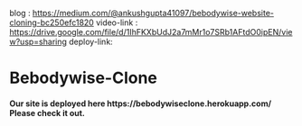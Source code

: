 
blog : https://medium.com/@ankushgupta41097/bebodywise-website-cloning-bc250efc1820
video-link : https://drive.google.com/file/d/1IhFKXbUdJ2a7mMr1o7SRb1AFtdO0ipEN/view?usp=sharing
deploy-link: 

# Bebodywise-Clone
<h4>Our site is deployed here https://bebodywiseclone.herokuapp.com/ Please check it out.</h4>
<br/>
<!-- In this Project, I made Front end UI with HTML, CSS, JS and I added backend connectivity of database with engaging MongoDB Atlas Cloud facility, all routing is done by CRUD Calls >
This is a working clone of the Bebodywise website, this project has been done in order to learn the basic working of a website by implementing HTML5, CSS3, JavaScript, JS DOM, MongoDB, Express.js, and Node.js. 
Working on this project helped me to learn a lot of new things that goes into building a website. This is our collaborative project under the guidance of MASAI Team to facilitate the full stack web development curriculam.

# Uses
We can sign in/login,signup,add products to cart,buy products from the site.

# Functionalities Added
<ul>
  <li>Login/Register page</li>
  <li>Landing Page</li>
  <li>Filtering and Sorting</li>
  <li>Products Add to Cart & Delete from Cart</li>
  <li>Payment Page</li>
</ul>

# Tech Stacks / Tools
<ul>
  <li>HTML5</li>
  <li>CSS3</li>
  <li>JavaScript</li>
  <li>MongoDB</li>
  <li>Express.js</li>
  <li>Node.js</li>
  <li>GitHub</li>
  <li>Heroku</li>
</ul>
